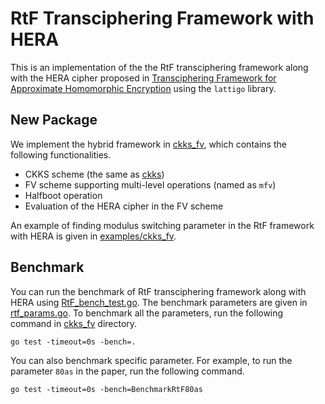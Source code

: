 # RtF Transciphering Framework with HERA
This is an implementation of the the RtF transciphering framework along with the HERA cipher proposed in [Transciphering Framework for Approximate Homomorphic Encryption](https://eprint.iacr.org/2020/1335) using the `lattigo` library.

## New Package
We implement the hybrid framework in [ckks_fv](./ckks_fv), which contains the following functionalities.
- CKKS scheme (the same as [ckks](./ckks))
- FV scheme supporting multi-level operations (named as `mfv`)
- Halfboot operation
- Evaluation of the HERA cipher in the FV scheme

An example of finding modulus switching parameter in the RtF framework with HERA is given in [examples/ckks_fv](./examples/ckks_fv).

## Benchmark
You can run the benchmark of RtF transciphering framework along with HERA using [RtF_bench_test.go](./ckks_fv/RtF_bench_test.go).
The benchmark parameters are given in [rtf_params.go](./ckks_fv/rtf_params.go).
To benchmark all the parameters, run the following command in [ckks_fv](./ckks_fv) directory.

```go test -timeout=0s -bench=. ```

You can also benchmark specific parameter.
For example, to run the parameter `80as` in the paper, run the following command.

```go test -timeout=0s -bench=BenchmarkRtF80as```
